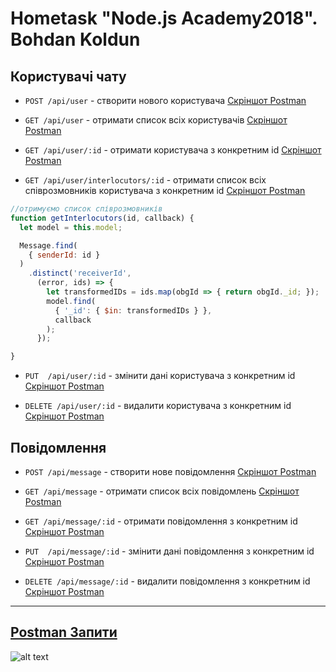 # Hometask "Node.js Academy2018". Bohdan Koldun

## Користувачі чату

* `POST /api/user` - створити нового користувача [Скріншот Postman](http://prntscr.com/k6gpwv)

* `GET /api/user` - отримати список всіх користувачів [Скріншот Postman](http://prntscr.com/k6gqsz)

* `GET /api/user/:id` - отримати користувача з конкретним id [Скріншот Postman](http://prntscr.com/k6grjj)

* `GET /api/user/interlocutors/:id` - отримати список всіх співрозмовників користувача з конкретним id [Скріншот Postman](http://prntscr.com/k6gsud)


```javascript
//отримуємо список співрозмовників
function getInterlocutors(id, callback) {
  let model = this.model;

  Message.find(
    { senderId: id }
  )
    .distinct('receiverId',
      (error, ids) => {
        let transformedIDs = ids.map(obgId => { return obgId._id; });
        model.find(
          { '_id': { $in: transformedIDs } },
          callback
        );
      });

}
```

     
* `PUT  /api/user/:id` - змінити дані користувача з конкретним id [Скріншот Postman](http://prntscr.com/k6gtts)

* `DELETE /api/user/:id` - видалити користувача з конкретним id [Скріншот Postman](http://prntscr.com/k6gue3)


## Повідомлення

* `POST /api/message` - створити нове повідомлення [Скріншот Postman](http://prntscr.com/k6gxml)

* `GET /api/message` - отримати список всіх повідомлень [Скріншот Postman](http://prntscr.com/k6gy5b)

* `GET /api/message/:id` - отримати повідомлення з конкретним id [Скріншот Postman](http://prntscr.com/k6gyra)

     
* `PUT  /api/message/:id` - змінити дані повідомлення з конкретним id [Скріншот Postman](http://prntscr.com/k6gzlo)

* `DELETE /api/message/:id` - видалити повідомлення з конкретним id [Скріншот Postman](http://prntscr.com/k6h0ho)


---
## [Postman Запити](https://documenter.getpostman.com/view/4815819/RWMCtpF1)


![alt text](https://res.cloudinary.com/postman/image/upload/w_152,h_56,c_fit,f_auto,t_team_logo/v1/team/768118b36f06c94b0306958b980558e6915839447e859fe16906e29d683976f0 "Postman")
